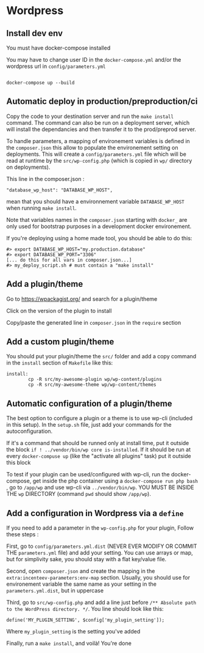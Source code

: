 Wordpress
====

Install dev env
---------------

You must have docker-compose installed

You may have to change user ID in the `docker-compose.yml` and/or the wordpress url in `config/parameters.yml`

<code>
docker-compose up --build
</code>

Automatic deploy in production/preproduction/ci
-----------------------------------------------
Copy the code to your destination server and run the `make install` command. The command can also be run on a deployment server, which will install the dependancies and then transfer it to the prod/preprod server.

To handle parameters, a mapping of environement variables is defined in the `composer.json` this allow to populate the environement setting on deployments. This will create a `config/parameters.yml` file which will be read at runtime by the `src/wp-config.php` (which is copied in `wp/` directory on deployments).

This line in the composer.json :
```
"database_wp_host": "DATABASE_WP_HOST",
```
mean that you should have a environnement variable `DATABASE_WP_HOST` when running `make install`.

Note that variables names in the `composer.json` starting with `docker_` are only used for bootstrap purposes in a development docker environement.

If you're deploying using a home made tool, you should be able to do this:
```
#> export DATABASE_WP_HOST="my.production.database"
#> export DATABASE_WP_PORT="3306"
[... do this for all vars in composer.json...]
#> my_deploy_script.sh # must contain a "make install"
```

Add a plugin/theme
------------------
Go to https://wpackagist.org/ and search for a plugin/theme

Click on the version of the plugin to install

Copy/paste the generated line in `composer.json` in the `require` section


Add a custom plugin/theme
-------------------------
You should put your plugin/theme the `src/` folder and add a copy command in the `install` section of `Makefile` like this:

```
install:
        cp -R src/my-awesome-plugin wp/wp-content/plugins
        cp -R src/my-awesome-theme wp/wp-content/themes
```

Automatic configuration of a plugin/theme
-----------------------------------------
The best option to configure a plugin or a theme is to use wp-cli (included in this setup). In the `setup.sh` file, just add your commands for the autoconfiguration.

If it's a command that should be runned only at install time, put it outside the block `if ! ../vendor/bin/wp core is-installed`.  If it should be run at every `docker-compuse up` (like the "activate all plugins" task) put it outside this block

To test if your plugin can be used/configured with wp-cli, run the docker-compose, get inside the php container using a `docker-compose run php bash` , go to `/app/wp` and use wp-cli via `../vendor/bin/wp`. YOU MUST BE INSIDE THE `wp` DIRECTORY (command `pwd` should show `/app/wp`).

Add a configuration in Wordpress via a `define`
-----------------------------------------------
If you need to add a parameter in the `wp-config.php` for your plugin, Follow these steps :

First, go to `config/parameters.yml.dist` (NEVER EVER MODIFY OR COMMIT THE `parameters.yml` file) and add your setting. You can use arrays or map, but for simplivity sake, you should stay with a flat key/value file.

Second, open `composer.json` and create the mapping in the `extra:incenteev-parameters:env-map` section. Usually, you should use for environement variable the same name as your setting in the `parameters.yml.dist`, but in uppercase

Third, go to `src/wp-config.php` and add a line just before `/** Absolute path to the WordPress directory. */`. You line should look like this:

```
define('MY_PLUGIN_SETTING', $config['my_plugin_setting']);
```
Where `my_plugin_setting` is the setting you've added

Finally, run a `make install`, and voilà! You're done

